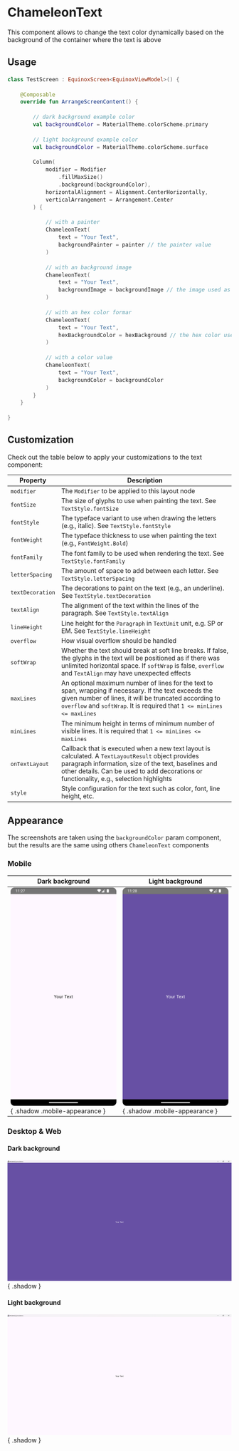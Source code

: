 # ChameleonText

This component allows to change the text color dynamically based on the background of the container where the text is
above

## Usage

```kotlin
class TestScreen : EquinoxScreen<EquinoxViewModel>() {

    @Composable
    override fun ArrangeScreenContent() {

        // dark background example color        
        val backgroundColor = MaterialTheme.colorScheme.primary

        // light background example color
        val backgroundColor = MaterialTheme.colorScheme.surface

        Column(
            modifier = Modifier
                .fillMaxSize()
                .background(backgroundColor),
            horizontalAlignment = Alignment.CenterHorizontally,
            verticalArrangement = Arrangement.Center
        ) {

            // with a painter
            ChameleonText(
                text = "Your Text",
                backgroundPainter = painter // the painter value
            )

            // with an background image
            ChameleonText(
                text = "Your Text",
                backgroundImage = backgroundImage // the image used as background
            )

            // with an hex color formar
            ChameleonText(
                text = "Your Text",
                hexBackgroundColor = hexBackground // the hex color used as background
            )

            // with a color value
            ChameleonText(
                text = "Your Text",
                backgroundColor = backgroundColor
            )
        }
    }

}
```

## Customization

Check out the table below to apply your customizations to the text component:

| Property         | Description                                                                                                                                                                                                                                            |
|------------------|--------------------------------------------------------------------------------------------------------------------------------------------------------------------------------------------------------------------------------------------------------|
| `modifier`       | The `Modifier` to be applied to this layout node                                                                                                                                                                                                       |
| `fontSize`       | The size of glyphs to use when painting the text. See `TextStyle.fontSize`                                                                                                                                                                             |
| `fontStyle`      | The typeface variant to use when drawing the letters (e.g., italic). See `TextStyle.fontStyle`                                                                                                                                                         |
| `fontWeight`     | The typeface thickness to use when painting the text (e.g., `FontWeight.Bold`)                                                                                                                                                                         |
| `fontFamily`     | The font family to be used when rendering the text. See `TextStyle.fontFamily`                                                                                                                                                                         |
| `letterSpacing`  | The amount of space to add between each letter. See `TextStyle.letterSpacing`                                                                                                                                                                          |
| `textDecoration` | The decorations to paint on the text (e.g., an underline). See `TextStyle.textDecoration`                                                                                                                                                              |
| `textAlign`      | The alignment of the text within the lines of the paragraph. See `TextStyle.textAlign`                                                                                                                                                                 |
| `lineHeight`     | Line height for the `Paragraph` in `TextUnit` unit, e.g. SP or EM. See `TextStyle.lineHeight`                                                                                                                                                          |
| `overflow`       | How visual overflow should be handled                                                                                                                                                                                                                  |
| `softWrap`       | Whether the text should break at soft line breaks. If false, the glyphs in the text will be positioned as if there was unlimited horizontal space. If `softWrap` is false, `overflow` and `TextAlign` may have unexpected effects                      |
| `maxLines`       | An optional maximum number of lines for the text to span, wrapping if necessary. If the text exceeds the given number of lines, it will be truncated according to `overflow` and `softWrap`. It is required that `1 <= minLines <= maxLines`           |
| `minLines`       | The minimum height in terms of minimum number of visible lines. It is required that `1 <= minLines <= maxLines`                                                                                                                                        |
| `onTextLayout`   | Callback that is executed when a new text layout is calculated. A `TextLayoutResult` object provides paragraph information, size of the text, baselines and other details. Can be used to add decorations or functionality, e.g., selection highlights |
| `style`          | Style configuration for the text such as color, font, line height, etc.                                                                                                                                                                                |

## Appearance

The screenshots are taken using the `backgroundColor` param component, but the results are the same using others
`ChameleonText` components

### Mobile

| Dark background                                                                                                               | Light background                                                                                                            |
|-------------------------------------------------------------------------------------------------------------------------------|-----------------------------------------------------------------------------------------------------------------------------|
| ![chameleontext-light-android.png](assets/images/chameleontext/chameleontext-light-android.png){ .shadow .mobile-appearance } | ![chameleontext-dark-android.png](assets/images/chameleontext/chameleontext-dark-android.png){ .shadow .mobile-appearance } |

### Desktop & Web

#### Dark background

![chameleontext-dark-desktop.png](assets/images/chameleontext/chameleontext-dark-desktop.png){ .shadow }

#### Light background

![chameleontext-light-desktop.png](assets/images/chameleontext/chameleontext-light-desktop.png){ .shadow }